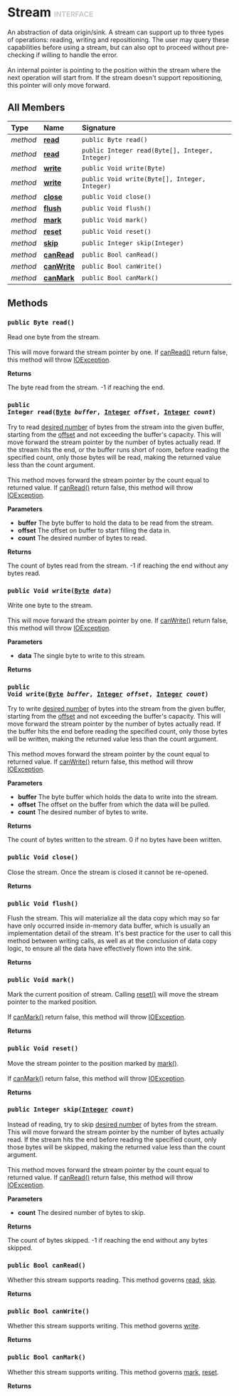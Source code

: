 # Stream <font color="#C8C8C8" size="3">INTERFACE</font>

An abstraction of data origin/sink. A stream can support up to three types of operations: reading, writing and repositioning. The user may query these capabilities before using a stream, but can also opt to proceed without pre-checking if willing to handle the error.<br><br>An internal pointer is pointing to the position within the stream where the next operation will start from. If the stream doesn't support repositioning, this pointer will only move forward.

## All Members
|**Type**|**Name**|**Signature**
|:-------|:-------|:------------
|*method*|<a href="#m-read-void"><b>read</b></a>|`public Byte read()`
|*method*|<a href="#m-read-Byte-Integer-Integer"><b>read</b></a>|`public Integer read(Byte[], Integer, Integer)`
|*method*|<a href="#m-write-Byte"><b>write</b></a>|`public Void write(Byte)`
|*method*|<a href="#m-write-Byte-Integer-Integer"><b>write</b></a>|`public Void write(Byte[], Integer, Integer)`
|*method*|<a href="#m-close-void"><b>close</b></a>|`public Void close()`
|*method*|<a href="#m-flush-void"><b>flush</b></a>|`public Void flush()`
|*method*|<a href="#m-mark-void"><b>mark</b></a>|`public Void mark()`
|*method*|<a href="#m-reset-void"><b>reset</b></a>|`public Void reset()`
|*method*|<a href="#m-skip-Integer"><b>skip</b></a>|`public Integer skip(Integer)`
|*method*|<a href="#m-canRead-void"><b>canRead</b></a>|`public Bool canRead()`
|*method*|<a href="#m-canWrite-void"><b>canWrite</b></a>|`public Bool canWrite()`
|*method*|<a href="#m-canMark-void"><b>canMark</b></a>|`public Bool canMark()`

## Methods
<a name="m-read-void"></a>
### <code>public Byte read()</code>
Read one byte from the stream.<br><br>This will move forward the stream pointer by one. If <a href="../System.IO/Stream#m-canRead-void">canRead()</a> return false, this method will throw <a href="../System.IO/IOException">IOException</a>.

**Returns**

<a name="m-read-void-r"></a>The byte read from the stream. -1 if reaching the end.

<a name="m-read-Byte-Integer-Integer"></a>
### <code>public Integer read([Byte](../../Byte) *buffer*, [Integer](../../Integer) *offset*, [Integer](../../Integer) *count*)</code>
Try to read <a href="m-read-Byte-Integer-Integer-p-count">desired number</a> of bytes from the stream into the given buffer, starting from the <a href="m-read-Byte-Integer-Integer-p-offset">offset</a> and not exceeding the buffer's capacity. This will move forward the stream pointer by the number of bytes actually read. If the stream hits the end, or the buffer runs short of room, before reading the specified count, only those bytes will be read, making the returned value less than the count argument.<br><br>This method moves forward the stream pointer by the count equal to returned value. If <a href="../System.IO/Stream#m-canRead-void">canRead()</a> return false, this method will throw <a href="../System.IO/IOException">IOException</a>.

**Parameters**

<a name="m-read-Byte-Integer-Integer-p-buffer"></a>
- **buffer**
The byte buffer to hold the data to be read from the stream.
<a name="m-read-Byte-Integer-Integer-p-offset"></a>
- **offset**
The offset on buffer to start filling the data in.
<a name="m-read-Byte-Integer-Integer-p-count"></a>
- **count**
The desired number of bytes to read.

**Returns**

<a name="m-read-Byte-Integer-Integer-r"></a>The count of bytes read from the stream. -1 if reaching the end without any bytes read.

<a name="m-write-Byte"></a>
### <code>public Void write([Byte](../../Byte) *data*)</code>
Write one byte to the stream.<br><br>This will move forward the stream pointer by one. If <a href="../System.IO/Stream#m-canWrite-void">canWrite()</a> return false, this method will throw <a href="../System.IO/IOException">IOException</a>.

**Parameters**

<a name="m-write-Byte-p-data"></a>
- **data**
The single byte to write to this stream.

**Returns**

<a name="m-write-Byte-r"></a>

<a name="m-write-Byte-Integer-Integer"></a>
### <code>public Void write([Byte](../../Byte) *buffer*, [Integer](../../Integer) *offset*, [Integer](../../Integer) *count*)</code>
Try to write <a href="m-write-Byte-Integer-Integer-p-count">desired number</a> of bytes into the stream from the given buffer, starting from the <a href="m-write-Byte-Integer-Integer-p-offset">offset</a> and not exceeding the buffer's capacity. This will move forward the stream pointer by the number of bytes actually read. If the buffer hits the end before reading the specified count, only those bytes will be written, making the returned value less than the count argument.<br><br>This method moves forward the stream pointer by the count equal to returned value. If <a href="../System.IO/Stream#m-canWrite-void">canWrite()</a> return false, this method will throw <a href="../System.IO/IOException">IOException</a>.

**Parameters**

<a name="m-write-Byte-Integer-Integer-p-buffer"></a>
- **buffer**
The byte buffer which holds the data to write into the stream.
<a name="m-write-Byte-Integer-Integer-p-offset"></a>
- **offset**
The offset on the buffer from which the data will be pulled.
<a name="m-write-Byte-Integer-Integer-p-count"></a>
- **count**
The desired number of bytes to write.

**Returns**

<a name="m-write-Byte-Integer-Integer-r"></a>The count of bytes written to the stream. 0 if no bytes have been written.

<a name="m-close-void"></a>
### <code>public Void close()</code>
Close the stream. Once the stream is closed it cannot be re-opened.

**Returns**

<a name="m-close-void-r"></a>

<a name="m-flush-void"></a>
### <code>public Void flush()</code>
Flush the stream. This will materialize all the data copy which may so far have only occurred inside in-memory data buffer, which is usually an implementation detail of the stream. It's best practice for the user to call this method between writing calls, as well as at the conclusion of data copy logic, to ensure all the data have effectively flown into the sink.

**Returns**

<a name="m-flush-void-r"></a>

<a name="m-mark-void"></a>
### <code>public Void mark()</code>
Mark the current position of stream. Calling <a href="../System.IO/Stream#m-reset-void">reset()</a> will move the stream pointer to the marked position.<br><br>If <a href="../System.IO/Stream#m-canMark-void">canMark()</a> return false, this method will throw <a href="../System.IO/IOException">IOException</a>.

**Returns**

<a name="m-mark-void-r"></a>

<a name="m-reset-void"></a>
### <code>public Void reset()</code>
Move the stream pointer to the position marked by <a href="../System.IO/Stream#m-mark-void">mark()</a>.<br><br>If <a href="../System.IO/Stream#m-canMark-void">canMark()</a> return false, this method will throw <a href="../System.IO/IOException">IOException</a>.

**Returns**

<a name="m-reset-void-r"></a>

<a name="m-skip-Integer"></a>
### <code>public Integer skip([Integer](../../Integer) *count*)</code>
Instead of reading, try to skip <a href="m-skip-Integer-p-count">desired number</a> of bytes from the stream. This will move forward the stream pointer by the number of bytes actually read. If the stream hits the end before reading the specified count, only those bytes will be skipped, making the returned value less than the count argument.<br><br>This method moves forward the stream pointer by the count equal to returned value. If <a href="../System.IO/Stream#m-canRead-void">canRead()</a> return false, this method will throw <a href="../System.IO/IOException">IOException</a>.

**Parameters**

<a name="m-skip-Integer-p-count"></a>
- **count**
The desired number of bytes to skip.

**Returns**

<a name="m-skip-Integer-r"></a>The count of bytes skipped.  -1 if reaching the end without any bytes skipped.

<a name="m-canRead-void"></a>
### <code>public Bool canRead()</code>
Whether this stream supports reading. This method governs <a href="../System.IO/Stream#m-read-void">read</a>, <a href="../System.IO/Stream">skip</a>.

**Returns**

<a name="m-canRead-void-r"></a>

<a name="m-canWrite-void"></a>
### <code>public Bool canWrite()</code>
Whether this stream supports writing. This method governs <a href="../System.IO/Stream">write</a>.

**Returns**

<a name="m-canWrite-void-r"></a>

<a name="m-canMark-void"></a>
### <code>public Bool canMark()</code>
Whether this stream supports writing. This method governs <a href="../System.IO/Stream#m-mark-void">mark</a>, <a href="../System.IO/Stream#m-reset-void">reset</a>.

**Returns**

<a name="m-canMark-void-r"></a>

